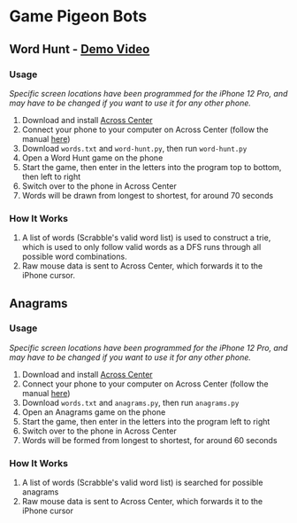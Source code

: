 # Game Pigeon Bots
## Word Hunt - [Demo Video](https://youtu.be/rOtLNpUU4B8)
### Usage
*Specific screen locations have been programmed for the iPhone 12 Pro, and may have to be changed if you want to use it for any other phone.*
1) Download and install [Across Center](http://www.acrosscenter.com/)
2) Connect your phone to your computer on Across Center (follow the manual [here](http://www.acrosscenter.com/manual/))
3) Download `words.txt` and `word-hunt.py`, then run `word-hunt.py`
4) Open a Word Hunt game on the phone
5) Start the game, then enter in the letters into the program top to bottom, then left to right
6) Switch over to the phone in Across Center
7) Words will be drawn from longest to shortest, for around 70 seconds

### How It Works
1) A list of words (Scrabble's valid word list) is used to construct a trie, which is used to only follow valid words as a DFS runs through all possible word combinations.
2) Raw mouse data is sent to Across Center, which forwards it to the iPhone cursor.

## Anagrams
### Usage
*Specific screen locations have been programmed for the iPhone 12 Pro, and may have to be changed if you want to use it for any other phone.*
1) Download and install [Across Center](http://www.acrosscenter.com/)
2) Connect your phone to your computer on Across Center (follow the manual [here](http://www.acrosscenter.com/manual/))
3) Download `words.txt` and `anagrams.py`, then run `anagrams.py`
4) Open an Anagrams game on the phone
5) Start the game, then enter in the letters into the program left to right
6) Switch over to the phone in Across Center
7) Words will be formed from longest to shortest, for around 60 seconds

### How It Works
1) A list of words (Scrabble's valid word list) is searched for possible anagrams
2) Raw mouse data is sent to Across Center, which forwards it to the iPhone cursor

